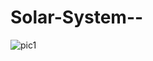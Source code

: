 # Solar-System--

![pic1](https://github.com/Shravancplus/Solar-System--/assets/131352261/e2fc80c3-d55a-4f58-89f6-9eb189df54dc)
